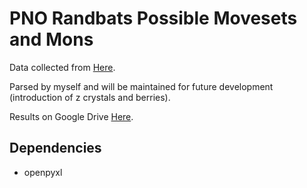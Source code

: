 # PNO Randbats Possible Movesets and Mons

Data collected from [Here](https://pkmn.github.io/randbats/data/gen7randombattle.json).

Parsed by myself and will be maintained for future development (introduction of z crystals and berries).

Results on Google Drive [Here](https://docs.google.com/spreadsheets/d/12NFAFlWJ_75s5CTxbRxmdhndYvBOytFB).

## Dependencies

- openpyxl
